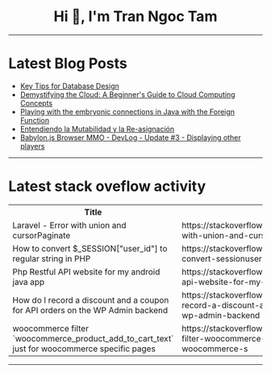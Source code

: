 <h1 align="center">Hi 👋, I'm Tran Ngoc Tam</h1>

---

# Latest Blog Posts 
<!-- BLOG-POST-LIST:START -->
- [Key Tips for Database Design](https://dev.to/mauritzkurt/key-tips-for-database-design-1f8)
- [Demystifying the Cloud: A Beginner&#39;s Guide to Cloud Computing Concepts](https://dev.to/jimi487/demystifying-the-cloud-a-beginners-guide-to-cloud-computing-concepts-9fk)
- [Playing with the embryonic connections in Java with the Foreign Function](https://dev.to/ulrich/playing-with-the-embryonic-connections-in-java-with-the-foreign-function-24k7)
- [Entendiendo la Mutabilidad y la Re-asignación](https://dev.to/javascriptchile/entendiendo-la-mutabilidad-y-la-re-asignacion-ihf)
- [Babylon.js Browser MMO - DevLog - Update #3 - Displaying other players](https://dev.to/maiu/babylonjs-browser-mmo-devlog-update-3-displaying-other-players-ifn)
<!-- BLOG-POST-LIST:END -->

---

# Latest stack oveflow activity
<table>
  <tr><th>Title</th><th>Link</th></tr>
  <!-- STACKOVERFLOW:START --><tr><td>Laravel - Error with union and cursorPaginate</td><td>https://stackoverflow.com/questions/78567795/laravel-error-with-union-and-cursorpaginate</td></tr><tr><td>How to convert $_SESSION[&quot;user_id&quot;] to regular string in PHP</td><td>https://stackoverflow.com/questions/78567760/how-to-convert-sessionuser-id-to-regular-string-in-php</td></tr><tr><td>Php Restful API website for my android java app</td><td>https://stackoverflow.com/questions/78567753/php-restful-api-website-for-my-android-java-app</td></tr><tr><td>How do I record a discount and a coupon for API orders on the WP Admin backend</td><td>https://stackoverflow.com/questions/78567478/how-do-i-record-a-discount-and-a-coupon-for-api-orders-on-the-wp-admin-backend</td></tr><tr><td>woocommerce filter `woocommerce_product_add_to_cart_text` just for woocommerce specific pages</td><td>https://stackoverflow.com/questions/78567358/woocommerce-filter-woocommerce-product-add-to-cart-text-just-for-woocommerce-s</td></tr><!-- STACKOVERFLOW:END -->
</table>

---


